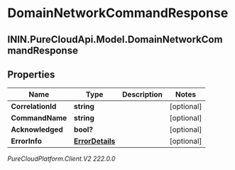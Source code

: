 # DomainNetworkCommandResponse

## ININ.PureCloudApi.Model.DomainNetworkCommandResponse

## Properties

|Name | Type | Description | Notes|
|------------ | ------------- | ------------- | -------------|
| **CorrelationId** | **string** |  | [optional] |
| **CommandName** | **string** |  | [optional] |
| **Acknowledged** | **bool?** |  | [optional] |
| **ErrorInfo** | [**ErrorDetails**](ErrorDetails) |  | [optional] |



_PureCloudPlatform.Client.V2 222.0.0_

